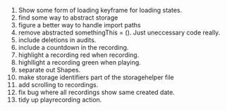 1. Show some form of loading keyframe for loading states.
2. find some way to abstract storage
3. figure a better way to handle import paths
4. remove abstracted somethingThis = (). Just uneccessary code really.
5. include deletions in audits.
6. include a countdown in the recording.
7. highlight a recording red when recording.
8. highllight a recording green when playing.
9. separate out Shapes.
10. make storage identifiers part of the storagehelper file
11. add scrolling to recordings.
12. fix bug where all recordings show same created date.
13. tidy up playrecording action.